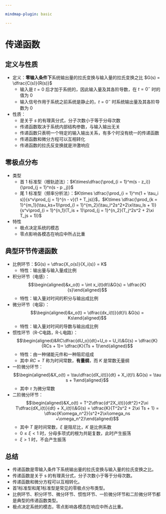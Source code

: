 ```yaml
---

mindmap-plugin: basic

---
```


# 传递函数

## 定义与性质

- 定义：**零输入条件下**系统输出量的拉氏变换与输入量的拉氏变换之比 $G(s) = \dfrac{C(s)}{R(s)}$
	- 输入是 $t = 0$ 后才加于系统的，因此输入量及其各阶导数，在 $t = 0^-$ 时的值为 $0$
	- 输入信号作用于系统之前系统是静止的，$t=0^-$ 时系统输出量及其各阶导数为 $0$
- 性质：
	- 是关于 $s$ 的有理真分式，分子次数小于等于分母次数
	- 传递函数取决于系统内部结构参数，与输入输出无关
	- 传递函数只表明一个特定的输入输出关系，有多个时没有统一的传递函数
	- 传递函数和微分方程可以互相转化
	- 传递函数的拉氏反变换就是沖激响应

## 零极点分布

- 类型
	- 首 $1$ 标准型（根轨迹法）：$K\times\dfrac{\prod_{i = 1}^m(s - z_i)}{\prod_{j = 1}^n(s - p _j)}$
	- 尾 $1$ 标准型（频率分析法）：$K\times \dfrac{\prod_{i = 1}^m(1 + \tau_i s)}{s^v\prod_{j = 1}^{n - v}(1 + T_js)}$，$K\times \dfrac{\prod_{k = 1}^{m_1}(\tau_ks+1)\prod_{l = 1}^{m_2}(\tau_l^2s^2+2\xi\tau_ls + 1)}{s^v\prod_{i = 1}^{n_1}(T_is + 1)\prod_{j = 1}^{n_2}(T_j^2s^2 + 2\xi T_js + 1)}$
- 特性
	- 极点决定系统的模态
	- 零点影响各模态在响应中所占比重

## 典型环节传递函数

- 比例环节：$G(s) = \dfrac{X_o(s)}{X_i(s)} = K$
	- 特性：输出量与输入量成比例
- 积分环节（电感）：$$\begin{aligned}&x_o(t) = \int x_i(t)dt\\&G(s) = \dfrac{K}{s}\end{aligned}$$
	- 特性：输入量对时间的积分与输出成比例
- 微分环节（电容）：$$\begin{aligned}&x_o(t) = \dfrac{dx_i(t)}{dt}\\ &G(s) = Ks\end{aligned}$$
	- 特性：输入量对时间的导数与输出成比例
- 惯性环节（R-C电路，R-L电路）：$$\begin{aligned}&RC\dfrac{dU_o}{dt}+U_o = U_i\\&G(s) = \dfrac{K}{RCs + 1}= \dfrac{K}{Ts + 1}\end{aligned}$$
	- 特性：由一种储能元件和一种阻尼组成
	- 其中 $RC = T$ 称为时间常数，**有量纲**，而 $K$ 是常数无量纲
- 一阶微分环节：$$\begin{aligned}&X_o(t) = \tau\dfrac{dX_i(t)}{dt} + X_i(t)\\ &G(s) = \tau s + 1\end{aligned}$$
	- 其中 $\tau$ 为微分常数
- 二阶微分环节：$$\begin{aligned}&X_o(t) = T^2\dfrac{d^2X_i(t)}{dt^2}+2\xi T\dfrac{dX_i(t)}{dt} + X_i(t)\\&G(s) = \dfrac{K}{T^2s^2 + 2\xi Ts + 1} = \dfrac{K\omega_n^2}{s^2+2\xi\omega_ns +\omega_n^2}\end{aligned}$$
	- 其中 $T$ 是时间常数，$\xi$ 是阻尼比，$K$ 是比例系数
	- $0\le \xi<1$ 时，分母多项式的根为共轭复数，此时产生振荡
	- $\xi > 1$ 时，不会产生振荡

## 总结

- 传递函数是零输入条件下系统输出量的拉氏变换与输入量的拉氏变换之比。
- 传递函数是关于 s 的有理真分式，分子次数小于等于分母次数。
- 传递函数和微分方程可以互相转化。
- 首1标准型和尾1标准型是常见的零极点分布类型。
- 比例环节、积分环节、微分环节、惯性环节、一阶微分环节和二阶微分环节都是典型的传递函数类型。
- 极点决定系统的模态，零点影响各模态在响应中所占比重。